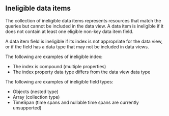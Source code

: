 ## Ineligible data items

The collection of ineligible data items represents resources that match the queries but cannot be included in the data view. A data item is ineligible if it does not contain at least one eligible non-key data item field.

A data item field is ineligible if its index is not appropriate for the data view, or if the field has a data type that may not be included in data views.

The following are examples of ineligible index:

* The index is compound (multiple properties)
* The index property data type differs from the data view data type

The following are examples of ineligible field types:

* Objects (nested type)
* Array (collection type)
* TimeSpan (time spans and nullable time spans are currently unsupported)